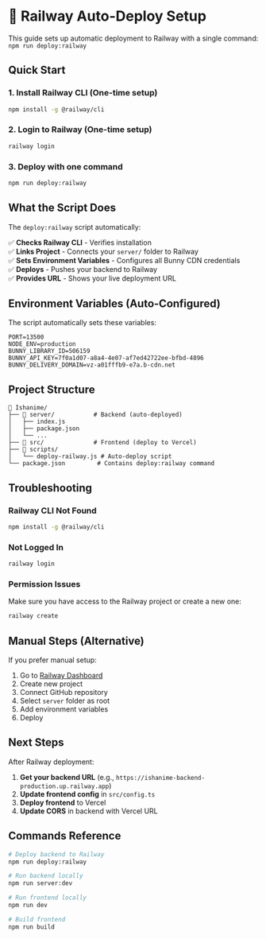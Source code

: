 # 🚀 Railway Auto-Deploy Setup

This guide sets up automatic deployment to Railway with a single command: `npm run deploy:railway`

## Quick Start

### 1. Install Railway CLI (One-time setup)
```bash
npm install -g @railway/cli
```

### 2. Login to Railway (One-time setup)
```bash
railway login
```

### 3. Deploy with one command
```bash
npm run deploy:railway
```

## What the Script Does

The `deploy:railway` script automatically:

✅ **Checks Railway CLI** - Verifies installation  
✅ **Links Project** - Connects your `server/` folder to Railway  
✅ **Sets Environment Variables** - Configures all Bunny CDN credentials  
✅ **Deploys** - Pushes your backend to Railway  
✅ **Provides URL** - Shows your live deployment URL  

## Environment Variables (Auto-Configured)

The script automatically sets these variables:

```env
PORT=13500
NODE_ENV=production
BUNNY_LIBRARY_ID=506159
BUNNY_API_KEY=7f0a1d07-a8a4-4e07-af7ed42722ee-bfbd-4896
BUNNY_DELIVERY_DOMAIN=vz-a01fffb9-e7a.b-cdn.net
```

## Project Structure

```
📁 Ishanime/
├── 📁 server/           # Backend (auto-deployed)
│   ├── index.js
│   ├── package.json
│   └── ...
├── 📁 src/              # Frontend (deploy to Vercel)
├── 📁 scripts/
│   └── deploy-railway.js # Auto-deploy script
└── package.json         # Contains deploy:railway command
```

## Troubleshooting

### Railway CLI Not Found
```bash
npm install -g @railway/cli
```

### Not Logged In
```bash
railway login
```

### Permission Issues
Make sure you have access to the Railway project or create a new one:
```bash
railway create
```

## Manual Steps (Alternative)

If you prefer manual setup:

1. Go to [Railway Dashboard](https://railway.app/dashboard)
2. Create new project
3. Connect GitHub repository
4. Select `server` folder as root
5. Add environment variables
6. Deploy

## Next Steps

After Railway deployment:

1. **Get your backend URL** (e.g., `https://ishanime-backend-production.up.railway.app`)
2. **Update frontend config** in `src/config.ts`
3. **Deploy frontend** to Vercel
4. **Update CORS** in backend with Vercel URL

## Commands Reference

```bash
# Deploy backend to Railway
npm run deploy:railway

# Run backend locally
npm run server:dev

# Run frontend locally
npm run dev

# Build frontend
npm run build
```
